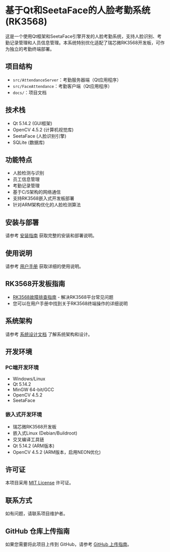 # 基于Qt和SeetaFace的人脸考勤系统 (RK3568)

这是一个使用Qt框架和SeetaFace引擎开发的人脸考勤系统，支持人脸识别、考勤记录管理和人员信息管理。本系统特别优化适配了瑞芯微RK3568开发板，可作为独立的考勤终端部署。

## 项目结构

- `src/AttendanceServer`：考勤服务器端（Qt应用程序）
- `src/FaceAttendance`：考勤客户端（Qt应用程序）
- `docs/`：项目文档

## 技术栈

- Qt 5.14.2 (GUI框架)
- OpenCV 4.5.2 (计算机视觉库)
- SeetaFace (人脸识别引擎)
- SQLite (数据库)

## 功能特点

- 人脸检测与识别
- 员工信息管理
- 考勤记录管理
- 基于C/S架构的网络通信
- 支持RK3568嵌入式开发板部署
- 针对ARM架构优化的人脸检测算法

## 安装与部署

请参考 [安装指南](docs/installation.md) 获取完整的安装和部署说明。

## 使用说明

请参考 [用户手册](docs/user-manual.md) 获取详细的使用说明。

## RK3568开发板指南

- [RK3568故障排查指南](docs/rk3568-troubleshooting.md) - 解决RK3568平台常见问题
- 您可以在用户手册中找到关于RK3568终端操作的详细说明

## 系统架构

请参考 [系统设计文档](docs/design.md) 了解系统架构和设计。

## 开发环境

### PC端开发环境
- Windows/Linux
- Qt 5.14.2
- MinGW 64-bit/GCC
- OpenCV 4.5.2
- SeetaFace

### 嵌入式开发环境
- 瑞芯微RK3568开发板
- 嵌入式Linux (Debian/Buildroot)
- 交叉编译工具链
- Qt 5.14.2 (ARM版本)
- OpenCV 4.5.2 (ARM版本，启用NEON优化)

## 许可证

本项目采用 [MIT License](LICENSE) 许可证。

## 联系方式

如有问题，请联系项目维护者。

## GitHub 仓库上传指南

如果您需要将此项目上传到 GitHub，请参考 [GitHub 上传指南](docs/github-upload-guide.md)。
